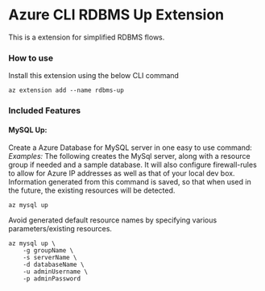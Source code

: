 # Azure CLI RDBMS Up Extension #
This is a extension for simplified RDBMS flows.

### How to use ###
Install this extension using the below CLI command
```
az extension add --name rdbms-up
```

### Included Features
#### MySQL Up:
Create a Azure Database for MySQL server in one easy to use command:
*Examples:*
The following creates the MySql server, along with a resource group if needed and a sample database. It will also configure firewall-rules to allow for Azure IP addresses as well as that of your local dev box. Information generated from this command is saved, so that when used in the future, the existing resources will be detected.
```
az mysql up
```

Avoid generated default resource names by specifying various parameters/existing resources.
```
az mysql up \
    -g groupName \
    -s serverName \
    -d databaseName \
    -u adminUsername \
    -p adminPassword
```
